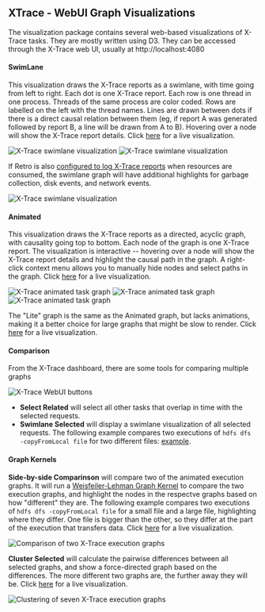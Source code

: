 ## XTrace - WebUI Graph Visualizations

The visualization package contains several web-based visualizations of X-Trace tasks.  They are mostly written using D3.  They can be accessed through the X-Trace web UI, usually at http://localhost:4080

#### SwimLane

This visualization draws the X-Trace reports as a swimlane, with time going from left to right.  Each dot is one X-Trace report.  Each row is one thread in one process.  Threads of the same process are color coded.  Rows are labelled on the left with the thread names.  Lines are drawn between dots if there is a direct causal relation between them (eg, if report A was generated followed by report B, a line will be drawn from A to B).  Hovering over a node will show the X-Trace report details.  Click <a href="http://cs.brown.edu/~jcmace/xtrace_viz/swimlane.html?id=e065aa1a3bfe4eff.json" target="_blank">here</a> for a live visualization.

![X-Trace swimlane visualization](../docs/images/xtrace_viz_swimlane.png "Swimlane visualization of an X-Trace task")
![X-Trace swimlane visualization](../docs/images/xtrace_viz_swimlane_tooltip.png "Swimlane visualization of an X-Trace task")

If Retro is also [configured to log X-Trace reports](../docs/retro/retrowithxtrace.html) when resources are consumed, the swimlane graph will have additional highlights for garbage collection, disk events, and network events.

![X-Trace swimlane visualization](../docs/images/xtrace_viz_swimlane_retro.png "Swimlane visualization of an X-Trace task")

#### Animated

This visualization draws the X-Trace reports as a directed, acyclic graph, with causality going top to bottom.  Each node of the graph is one X-Trace report. The visualization is interactive -- hovering over a node will show the X-Trace report details and highlight the causal path in the graph.  A right-click context menu allows you to manually hide nodes and select paths in the graph.  Click <a href="http://cs.brown.edu/~jcmace/xtrace_viz/graph.html?id=e065aa1a3bfe4eff.json" target="_blank">here</a> for a live visualization.

![X-Trace animated task graph](../docs/images/xtrace_viz_interactive.png "Animated DAG visualization of an X-Trace task")
![X-Trace animated task graph](../docs/images/xtrace_viz_interactive_tooltip.png "Animated DAG visualization of an X-Trace task")
![X-Trace animated task graph](../docs/images/xtrace_viz_interactive_contextmenu.png "Animated DAG visualization of an X-Trace task")

The "Lite" graph is the same as the Animated graph, but lacks animations, making it a better choice for large graphs that might be slow to render.  Click <a href="http://cs.brown.edu/~jcmace/xtrace_viz/graph.html?lightweight=true&id=e065aa1a3bfe4eff.json" target="_blank">here</a> for a live visualization.

#### Comparison

From the X-Trace dashboard, there are some tools for comparing multiple graphs

![X-Trace WebUI buttons](../docs/images/xtrace_dashboard_buttons.png "Buttons on X-Trace Web UI")

* **Select Related** will select all other tasks that overlap in time with the selected requests.
* **Swimlane Selected** will display a swimlane visualization of all selected requests.  The following example compares two executions of `hdfs dfs -copyFromLocal file` for two different files: <a href="http://cs.brown.edu/people/jcmace/xtrace_viz/swimlane.html?id=2994b4e13190410d.json,37a89927d7754f9f.json" target="_blank">example</a>.

#### Graph Kernels

**Side-by-side Comparinson** will compare two of the animated execution graphs.  It will run a [Weisfeiler-Lehman Graph Kernel](http://www.jmlr.org/papers/volume12/shervashidze11a/shervashidze11a.pdf) to compare the two execution graphs, and highlight the nodes in the respectve graphs based on how "different" they are.  The following example compares two executions of `hdfs dfs -copyFromLocal file` for a small file and a large file, highlighting where they differ.  One file is bigger than the other, so they differ at the part of the execution that transfers data. Click <a href="http://cs.brown.edu/people/jcmace/xtrace_viz/compare.html?id=2994b4e13190410d.json,37a89927d7754f9f.json" target="_blank">here</a> for a live visualization.

![Comparison of two X-Trace execution graphs](../docs/images/xtrace_viz_compare.png "Execution Graph Comparison")

**Cluster Selected** will calculate the pairwise differences between all selected graphs, and show a force-directed graph based on the differences.  The more different two graphs are, the further away they will be.  Click <a href="http://cs.brown.edu/people/jcmace/xtrace_viz/cluster.html?id=2994b4e13190410d.json,37a89927d7754f9f.json,eaf53bb919d745c5.json,8f6366736b1b0219.json,244c5f59847edab7.json,4a660e3767f85f82.json,c68bf965678abbfa.json" target="_blank">here</a> for a live visualization.

![Clustering of seven X-Trace execution graphs](../docs/images/xtrace_viz_cluster.png "Execution Graph Clustering")
